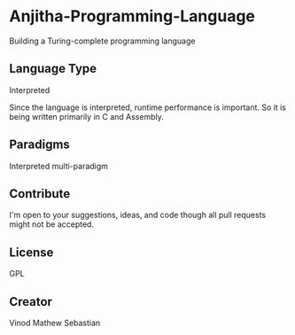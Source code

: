 # Anjitha-Programming-Language
Building a Turing-complete programming language

## Language Type
Interpreted

Since the language is interpreted, runtime performance is important. So it is being written primarily in C and Assembly.

## Paradigms
Interpreted multi-paradigm

## Contribute
I'm open to your suggestions, ideas, and code though all pull requests might not be accepted.

## License
GPL 

## Creator
Vinod Mathew Sebastian
